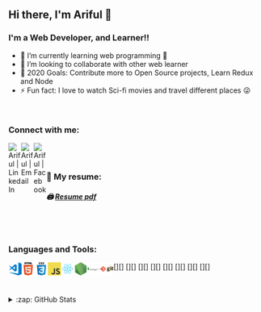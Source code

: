 
## Hi there, I'm Ariful 👋


### I'm a Web Developer, and Learner!!


- 🌱 I’m currently learning web programming 🤣
- 👯 I’m looking to collaborate with other web learner
- 🥅 2020 Goals: Contribute more to Open Source projects, Learn Redux and Node
- ⚡ Fun fact: I love to watch Sci-fi movies and travel different places 😜

<br />

### Connect with me:

[<img align="left" alt="Ariful | LinkedIn" width="25px" src="https://cdn.jsdelivr.net/npm/simple-icons@v3/icons/linkedin.svg" />][LinkedIn]
[<img align="left" alt="Ariful | Email" width="25px" src="https://cdn.jsdelivr.net/npm/simple-icons@v3/icons/gmail.svg" />][Email]
[<img align="left" alt="Ariful | Facebook" width="25px" src="https://cdn.jsdelivr.net/npm/simple-icons@v3/icons/facebook.svg" />][Facebook]

<br />
<br />

### 📑 My resume:

##### 🖨 [Resume pdf](https://drive.google.com/file/d/1Qj91EDeFy1alzc0r7G6cHPnhcLBAq7xb/view?usp=sharing)

<br />
<br />

### Languages and Tools:

[<img align="left" alt="Visual Studio Code" width="26px" src="https://raw.githubusercontent.com/github/explore/80688e429a7d4ef2fca1e82350fe8e3517d3494d/topics/visual-studio-code/visual-studio-code.png" />][]
[<img align="left" alt="HTML5" width="26px" src="https://raw.githubusercontent.com/github/explore/80688e429a7d4ef2fca1e82350fe8e3517d3494d/topics/html/html.png" />][]
[<img align="left" alt="CSS3" width="26px" src="https://raw.githubusercontent.com/github/explore/80688e429a7d4ef2fca1e82350fe8e3517d3494d/topics/css/css.png" />][]
[<img align="left" alt="JavaScript" width="26px" src="https://raw.githubusercontent.com/github/explore/80688e429a7d4ef2fca1e82350fe8e3517d3494d/topics/javascript/javascript.png" />][]
[<img align="left" alt="React" width="26px" src="https://raw.githubusercontent.com/github/explore/80688e429a7d4ef2fca1e82350fe8e3517d3494d/topics/react/react.png" />][]
[<img align="left" alt="Node.js" width="26px" src="https://raw.githubusercontent.com/github/explore/80688e429a7d4ef2fca1e82350fe8e3517d3494d/topics/nodejs/nodejs.png" />][]
[<img align="left" alt="MongoDB" width="26px" src="https://raw.githubusercontent.com/github/explore/80688e429a7d4ef2fca1e82350fe8e3517d3494d/topics/mongodb/mongodb.png" />][]
[<img align="left" alt="Git" width="26px" src="https://raw.githubusercontent.com/github/explore/80688e429a7d4ef2fca1e82350fe8e3517d3494d/topics/git/git.png" />][]

<br />
<br />



<details>
  <summary>:zap: GitHub Stats</summary>

  <img align="left" alt="Ariful's GitHub Stats" src="https://github-readme-stats.codestackr.vercel.app/api?username=ariful-sagor&show_icons=true&hide_border=true" />

</details>

[linkedin]: https://www.linkedin.com/in/md-ariful-islam1999/
[Email]: ariful.islam200069@gmail.com
[Facebook]: https://www.facebook.com/arifulislam.sagor.338/




